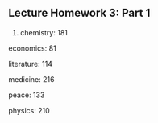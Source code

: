## Lecture Homework 3: Part 1


1. chemistry: 181

 economics: 81

 literature: 114

 medicine: 216

 peace: 133

 physics: 210
